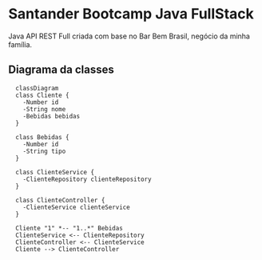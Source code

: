 # Santander Bootcamp Java FullStack
Java API REST Full criada com base no Bar Bem Brasil, negócio da minha família.

## Diagrama da classes

```mermaid
  classDiagram
  class Cliente {
    -Number id
    -String nome
    -Bebidas bebidas
  }

  class Bebidas {
    -Number id
    -String tipo
  }

  class ClienteService {
    -ClienteRepository clienteRepository
  }
  
  class ClienteController {
    -ClienteService clienteService 
  } 

  Cliente "1" *-- "1..*" Bebidas
  ClienteService <-- ClienteRepository
  ClienteController <-- ClienteService
  Cliente --> ClienteController

```
